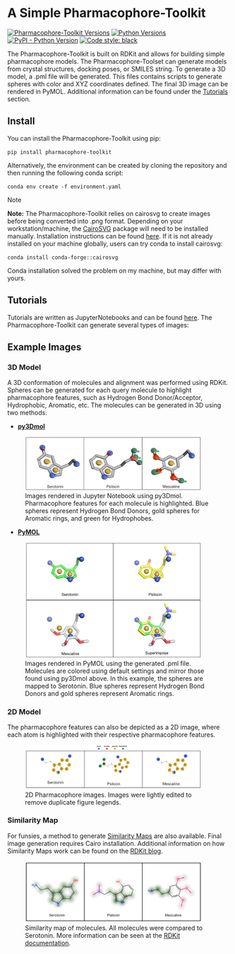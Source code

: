 # A Simple Pharmacophore-Toolkit

[![Pharmacophore-Toolkit Versions](https://img.shields.io/pypi/v/pharmacophore-toolkit.svg?label=Pharmacophore-Toolkit&color=blue)](https://pypi.org/project/pharmacophore-toolkit/)
[![Python Versions](https://img.shields.io/pypi/pyversions/pharmacophore-toolkit?style=flat&logo=python&logoColor=white)](https://pypi.org/project/mol-inspector/)
[![PyPI - Python Version](https://img.shields.io/pypi/v/pharmacophore-toolkit.svg)](https://pypi.org/project/pharmacophore-toolkit/)
[![Code style: black](https://img.shields.io/badge/code%20style-black-000000.svg)](https://github.com/psf/black)

The Pharmacophore-Toolkit is built on RDKit and allows for building simple pharmacophore models. The
Pharmacophore-Toolset can generate models from crystal structures, docking poses, or SMILES string. To generate a 3D
model, a .pml file will be generated. This files contains scripts to generate spheres with color and XYZ coordinates
defined. The final 3D image can be rendered in PyMOL. Additional information can be found under the
[Tutorials](tutorials/) section.

## Install

You can install the Pharmacophore-Toolkit using pip:

```
pip install pharmacophore-toolkit
```

Alternatively, the environment can be created by cloning the repository and then running the following conda script:

```
conda env create -f environment.yaml
```

> [!NOTE]
> **Note:** The Pharmacophore-Toolkit relies on cairosvg to create images before being converted into .png format.
> Depending on your
> workstation/machine, the [CairoSVG](https://github.com/Kozea/CairoSVG) package will need to be installed manually.
> Installation instructions can be found [here](https://cairosvg.org). If it is not already installed on your machine
> globally,
> users can try conda to install cairosvg:

```
conda install conda-forge::cairosvg
```

Conda installation solved the problem on my machine, but may differ with yours.

## Tutorials

Tutorials are written as JupyterNotebooks and can be found [here](tutorials/). The Pharmacophore-Toolkit can generate 
several types of images:

## Example Images

### 3D Model

A 3D conformation of molecules and alignment was performed using RDKit. Spheres can be generated for each query
molecule to highlight pharmacophore features, such as Hydrogen Bond Donor/Acceptor, Hydrophobic, Aromatic, etc. The
molecules can be generated in 3D using two methods:

- **[py3Dmol](https://github.com/3dmol/3Dmol.js)**

<figure>
    <img src="img/3d_example_py3dmol.png" width="400">
    <figcaption>
    Images rendered in Jupyter Notebook using py3Dmol. Pharmacophore features for each molecule is highlighted. Blue 
    spheres represent Hydrogen Bond Donors, gold spheres for Aromatic rings, and green for Hydrophobes. 
    </figcaption>
</figure>

- **[PyMOL](https://pymol.org)**

<figure>
    <img src="img/3d_example_pymol.png" width="400">
    <figcaption>
    Images rendered in PyMOL using the generated .pml file. Molecules are colored using default settings and mirror 
    those found using py3Dmol above. In this example, the spheres are mapped to Serotonin. Blue spheres represent 
    Hydrogen Bond Donors and gold spheres represent Aromatic rings.  
    </figcaption>
</figure>

### 2D Model

The pharmacophore features can also be depicted as a 2D image, where each atom is highlighted with their respective
pharmacophore features.

<figure>
    <img src="img/2d_pharmacophore.png" width="400">
    <figcaption>
    2D Pharmacophore images. Images were lightly edited to remove duplicate figure legends. 
    </figcaption>
</figure>

### Similarity Map

For funsies, a method to generate [Similarity Maps](https://jcheminf.biomedcentral.com/articles/10.1186/1758-2946-5-43)
are also available. Final image generation requires Cairo installation. Additional information on how Similarity Maps
work can be found on
the [RDKit blog](https://greglandrum.github.io/rdkit-blog/posts/2020-01-03-similarity-maps-with-new-drawing-code.html).

<figure>
    <img src="img/similarity_exmaple.png" width="400">
    <figcaption>
    Similarity map of molecules. All molecules were compared to Serotonin. More information can be seen
    at the <a href="https://www.rdkit.org/docs/source/rdkit.Chem.Draw.SimilarityMaps.html">RDKit documentation</a>.
    </figcaption>
</figure>